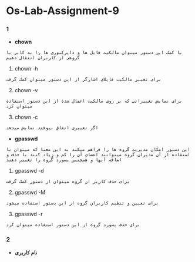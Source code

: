 # Os-Lab-Assignment-9

### 1
- **chown**
 ```shell
با کمک این دستور میتوان مالکیت فایل ها و دایرکتوری ها را به کابر یا گروهی از کاربران انتقال دهیم
 ```
 1) chown -h
  ```shell
  برای تغییر مالکیت فایلای اشارگر از این دستور میتوان کمک گرفت
  ```
 2) chown -v
  ```shell
 برای نمایش تغییراتی که بر روی مالکیت اعمال شده از این دستور استفاده میتوان کرد
 ```
3) chown -c
 ```shell
 اگر تغییری اتفاق بیوفتد نمایش میدهد
 ``` 
 
- **gpasswd**
```shell
این دستور امکان مدیریت گروه ها را فراهم میکند به این معنا که میتوان با استفاده از آن مدیران گروه میتوانند اعضای آن را کم و زیاد کنند با حذف و اضافه آنها و همچنین پسورد گروه را تغییر دهند 
```
1) gpasswd -d 
 ```shell
برای حذف کاربر از گروه میتوان از دستور کمک گرفت
 ```
2) gpasswd -M
 ```shell
برای تعیین و تنظیم کاربران گروه از این دستور استفاده میشود
 ```
3) gpasswd -r
 ```shell
برای حذف پسورد گروه از این دستور استفاده میتوان کرد
 ```
 ### 2
 
 - **نام کاربری**
 
 
 
